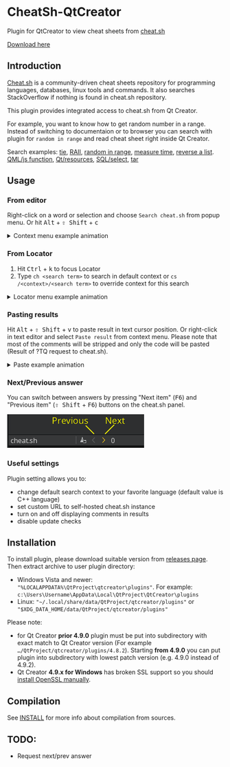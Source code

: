 # CheatSh-QtCreator
Plugin for QtCreator to view cheat sheets from [cheat.sh](https://github.com/chubin/cheat.sh)

[Download here](https://github.com/pozemka/cheatsh-qtcreator/releases)

## Introduction
[Cheat.sh](https://github.com/chubin/cheat.sh) is a community-driven cheat sheets repository for programming languages, databases, linux tools and commands. It also searches StackOverflow if nothing is found in cheat.sh repository.

This plugin provides integrated access to cheat.sh from Qt Creator.

For example, you want to know how to get random number in a range. Instead of switching to documentaion or to browser you can search with plugin for `random in range` and read cheat sheet right inside Qt Creator.

Search examples:
<a href="http://cheat.sh/cpp/tie" target="_blank">tie</a>,
<a href="http://cheat.sh/cpp/RAII" target="_blank">RAII</a>,
<a href="http://cheat.sh/cpp/random+in+range" target="_blank">random in range</a>,
<a href="http://cheat.sh/cpp/measure+time" target="_blank">measure time</a>,
<a href="http://cheat.sh/cpp/reverse+a+list" target="_blank">reverse a list</a>.
<a href="http://cheat.sh/QML/js+function" target="_blank">QML/js function</a>,
<a href="http://cheat.sh/Qt/resources" target="_blank">Qt/resources</a>,
<a href="http://cheat.sh/SQL/select" target="_blank">SQL/select</a>,
<a href="http://cheat.sh/tar" target="_blank">tar</a>

## Usage
### From editor
Right-click on a word or selection and choose `Search cheat.sh`
from popup menu. Or hit <kbd>Alt</kbd> + <kbd>⇧ Shift</kbd> + <kbd>c</kbd>

<details><summary>Context menu example animation</summary>

![Context menu example animation](https://raw.githubusercontent.com/pozemka/resources/master/contextmenu.gif)

</details>

### From Locator
1. Hit <kbd>Ctrl</kbd> + <kbd>k</kbd> to focus Locator
2. Type `ch <search term>` to search in default context or `cs /<context>/<search term>` to override context for this search

<details><summary>Locator menu example animation</summary>
  
![Locator example animation](https://raw.githubusercontent.com/pozemka/resources/master/locator.gif)

</details>

### Pasting results
Hit <kbd>Alt</kbd> + <kbd>⇧ Shift</kbd> + <kbd>v</kbd> to paste result in text cursor position. Or right-click in text editor and select `Paste result` from context menu.
Please note that most of the comments will be stripped and only the code will be pasted (Result of ?TQ request to cheat.sh).

<details><summary>Paste example animation</summary>

![Locator example animation](https://raw.githubusercontent.com/pozemka/resources/master/paste.gif)

</details>

### Next/Previous answer
You can switch between answers by pressing "Next item" (<kbd>F6</kbd>) and "Previous item" (<kbd>⇧ Shift</kbd> + <kbd>F6</kbd>) buttons on the cheat.sh panel.

![Next/Previous buttons](https://raw.githubusercontent.com/pozemka/resources/master/cheatsh_next-prev.png)

### Useful settings
Plugin setting allows you to:
* change default search context to your favorite language (default value is C++ language)
* set custom URL to self-hosted cheat.sh instance
* turn on and off displaying comments in results
* disable update checks

## Installation
To install plugin, please download suitable version from [releases page](https://github.com/pozemka/cheatsh-qtcreator/releases). 
Then extract archive to user plugin directory:
* Windows Vista and newer: `"%LOCALAPPDATA%\QtProject\qtcreator\plugins"`. For example: `c:\Users\Username\AppData\Local\QtProject\QtCreator\plugins`
* Linux: `"~/.local/share/data/QtProject/qtcreator/plugins"` or `"$XDG_DATA_HOME/data/QtProject/qtcreator/plugins"` 

Please note:
* for Qt Creator **prior 4.9.0** plugin must be put into subdirectory with exact match to Qt Creator version (For example `…/QtProject/qtcreator/plugins/4.8.2`). Starting **from 4.9.0** you can put plugin into subdirectory with lowest patch version (e.g. 4.9.0 instead of 4.9.2).
* Qt Creator **4.9.x for Windows** has broken SSL support so you should [install OpenSSL manually](https://github.com/pozemka/cheatsh-qtcreator/wiki/OpenSSL).

## Compilation
See [INSTALL](INSTALL.md) for more info about compilation from sources.

## TODO:
* Request next/prev answer
